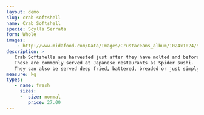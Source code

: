 ```yaml
---
layout: demo
slug: crab-softshell
name: Crab Softshell
specie: Scylla Serrata
form: Whole
images:
    - http://www.midafood.com/Data/Images/Crustaceans_album/1024x1024/54acdd7d95d6e643.jpg
description: >
   Crab Softshells are harvested just after they have molted and before the new carapace hardens.
   These are commonly served at Japanese restaurants as Spider sushi.
   They can also be served deep fried, battered, breaded or just simply sautéed.
measure: kg
types:
   - name: fresh
     sizes:
     -  size: normal
        price: 27.00
---
```

